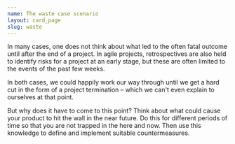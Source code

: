 ```yaml
---
name: The waste case scenario
layout: card_page
slug: waste
---
```

In many cases, one does not think about what led to the often fatal outcome until after the end of a project. In agile projects, retrospectives are also held to identify risks for a project at an early stage, but these are often limited to the events of the past few weeks.

In both cases, we could happily work our way through until we get a hard cut in the form of a project termination &ndash; which we can't even explain to ourselves at that point.

But why does it have to come to this point? Think about what could cause your product to hit the wall in the near future. Do this for different periods of time so that you are not trapped in the here and now. Then use this knowledge to define and implement suitable countermeasures.